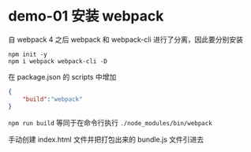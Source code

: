 # demo-01 安装 webpack

自 webpack 4 之后 webpack 和 webpack-cli 进行了分离，因此要分别安装

```shell
npm init -y
npm i webpack webpack-cli -D

```
在 package.json 的 scripts 中增加

```json
{
    "build":"webpack"
}
``` 

`npm run build` 等同于在命令行执行 `./node_modules/bin/webpack` 

手动创建 index.html 文件并把打包出来的 bundle.js 文件引进去